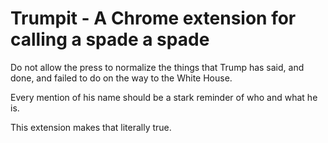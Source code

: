 # Trumpit - A Chrome extension for calling a spade a spade

Do not allow the press to normalize the things that Trump has said,
and done, and failed to do on the way to the White House.

Every mention of his name should be a stark reminder of who and what
he is.

This extension makes that literally true.

[](nytimes.png)
